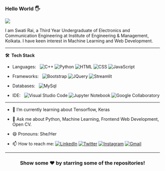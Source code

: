 
### Hello World 🖐

<p align="left"> <img src="https://komarev.com/ghpvc/?username=rai1410swati&label=MyProfileViews&color=blue&style=plastic%22%20alt=%22rai1410swati" /> </p>

I am Swati Rai, a Third Year Undergraduate of Electronics and Communication Engineering at Institute of Engineering & Management, Kolkata. 
I have keen interest in Machine Learning and Web Development.

***

**🛠 &nbsp;Tech Stack**

- Languages: &nbsp;
  ![C++](https://img.shields.io/badge/-C++-333333?style=flat&logo=c++&logoColor=563D7C)
  ![Python](https://img.shields.io/badge/Python-333333?style=flat&logo=python&logoColor=563D7C)
  ![HTML](https://img.shields.io/badge/-HTML-333333?style=flat&logo=HTML5)
  ![CSS](https://img.shields.io/badge/-CSS-333333?style=flat&logo=CSS3&logoColor=1572B6)
  ![JavaScript](https://img.shields.io/badge/-JavaScript-333333?style=flat&logo=javascript)

- Frameworks: &nbsp;
  ![Bootstrap](https://img.shields.io/badge/-Bootstrap-333333?style=flat&logo=bootstrap&logoColor=563D7C)
  ![JQuery](https://img.shields.io/badge/-JQuery-333333?style=flat&logo=jquery&logoColor=1572B6)
  ![Streamlit](https://img.shields.io/badge/-Streamlit-333333?style=flat&logo=streamlit&logoColor=1572B6)

- Databases:  &nbsp;
  ![MySql](https://img.shields.io/badge/-MySql-333333?style=flat&logo=mysql)

- IDE: &nbsp;
  ![Visual Studio Code](https://img.shields.io/badge/-Visual%20Studio%20Code-333333?style=flat&logo=visual-studio-code&logoColor=007ACC)
  ![Jupyter Notebook](https://img.shields.io/badge/-Jupyter%20Notebook-333333?style=flat&logo=jupyter%20notebook&logoColor=1572B6)
  ![Google Collaboratory](https://img.shields.io/badge/-GoogleCollaboratory-333333?style=flat&logo=googlecollaboratory&logoColor=1572B6)

***

-  🌱 I’m currently learning about Tensorflow, Keras

-  💬 Ask me about Python, Machine Learning, Frontend Web Development, Open CV.

-  😄 Pronouns: She/Her

-  📫 How to reach me:
[![LinkedIn](https://img.shields.io/badge/-Swati_Rai-2867B2?style=flat&logo=Linkedin&logoColor=white)](https://www.linkedin.com/in/swatirai1410/)
[![Twitter](https://img.shields.io/badge/-raiswati14-1da1f2?style=flat&logo=Twitter&logoColor=white)](https://twitter.com/raiswati_14/)
[![Instagram](https://img.shields.io/badge/-swatirai14-833ab4?style=flat&logo=Instagram&logoColor=white)](https://www.instagram.com/_swati_rai14/)
[![Gmail](https://img.shields.io/badge/-Swati_Rai-DB4437?style=flat&logo=Gmail&logoColor=white)](mailto:rai1410swati@gmail.com)

***

<div align="center">

### Show some ❤️ by starring some of the repositories!

</div>
